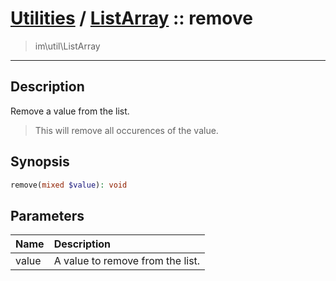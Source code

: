 # [Utilities](util.md) / [ListArray](util-ListArray.md) :: remove
 > im\util\ListArray
____

## Description
Remove a value from the list.

 > This will remove all occurences of the value.  

## Synopsis
```php
remove(mixed $value): void
```

## Parameters
| Name | Description |
| :--- | :---------- |
| value | A value to remove from the list. |
